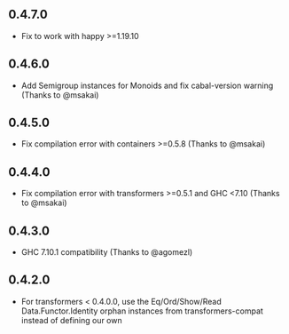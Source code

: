 ## 0.4.7.0

* Fix to work with happy >=1.19.10

## 0.4.6.0

* Add Semigroup instances for Monoids and fix cabal-version warning (Thanks to @msakai)

## 0.4.5.0

* Fix compilation error with containers >=0.5.8 (Thanks to @msakai)

## 0.4.4.0

* Fix compilation error with transformers >=0.5.1 and GHC <7.10 (Thanks to @msakai)

## 0.4.3.0

* GHC 7.10.1 compatibility (Thanks to @agomezl)

## 0.4.2.0

* For transformers < 0.4.0.0, use the Eq/Ord/Show/Read Data.Functor.Identity orphan instances
  from transformers-compat instead of defining our own
